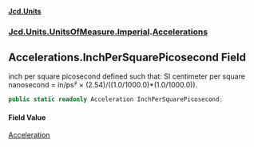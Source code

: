 #### [Jcd.Units](index.md 'index')
### [Jcd.Units.UnitsOfMeasure.Imperial](Jcd.Units.UnitsOfMeasure.Imperial.md 'Jcd.Units.UnitsOfMeasure.Imperial').[Accelerations](Accelerations.md 'Jcd.Units.UnitsOfMeasure.Imperial.Accelerations')

## Accelerations.InchPerSquarePicosecond Field

inch per square picosecond defined such that: SI centimeter per square nanosecond = in/ps² ×
(2.54)/((1.0/1000.0)*(1.0/1000.0)).

```csharp
public static readonly Acceleration InchPerSquarePicosecond;
```

#### Field Value
[Acceleration](Acceleration.md 'Jcd.Units.UnitTypes.Acceleration')